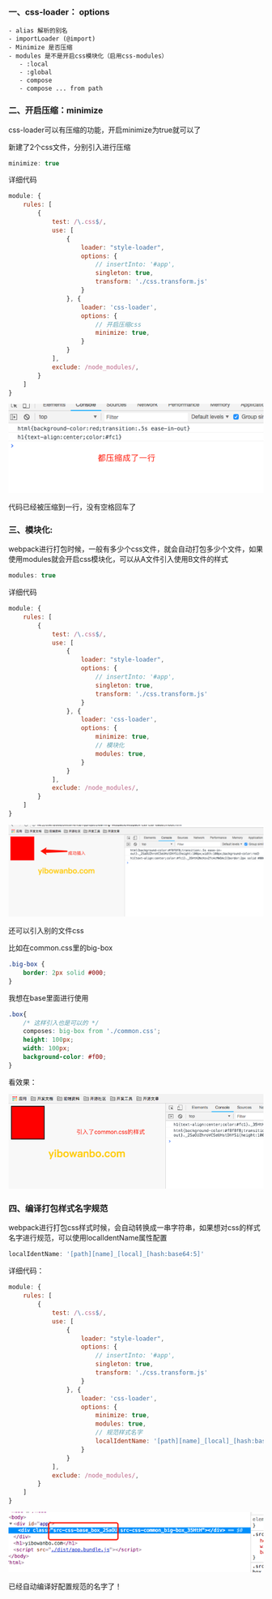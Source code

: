 ### 一、css-loader： options
 ```
 - alias 解析的别名
 - importLoader (@import)
 - Minimize 是否压缩
 - modules 是不是开启css模块化（启用css-modules）
    - :local
    - :global
    - compose
    - compose ... from path
 ```

### 二、开启压缩：minimize

css-loader可以有压缩的功能，开启minimize为true就可以了

新建了2个css文件，分别引入进行压缩

```js
minimize: true
```

详细代码

```js
module: {
    rules: [
        {
            test: /\.css$/,
            use: [
                {
                    loader: "style-loader",
                    options: {
                        // insertInto: '#app',
                        singleton: true,
                        transform: './css.transform.js'
                    }
                }, {
                    loader: 'css-loader',
                    options: {
                        // 开启压缩css
                        minimize: true,
                    }
                }
            ],
            exclude: /node_modules/,
        }
    ]
}
```

![css-css-loader-minimize](./css-css-loader-minimize.png)

代码已经被压缩到一行，没有空格回车了


### 三、模块化:

webpack进行打包时候，一般有多少个css文件，就会自动打包多少个文件，如果使用modules就会开启css模块化，可以从A文件引入使用B文件的样式

```js
modules: true
```

详细代码
```js
module: {
    rules: [
        {
            test: /\.css$/,
            use: [
                {
                    loader: "style-loader",
                    options: {
                        // insertInto: '#app',
                        singleton: true,
                        transform: './css.transform.js'
                    }
                }, {
                    loader: 'css-loader',
                    options: {
                        minimize: true,
                        // 模块化
                        modules: true,
                    }
                }
            ],
            exclude: /node_modules/,
        }
    ]
}
```

![css-loader-modules](./css-loader-modules.png)

还可以引入别的文件css

比如在common.css里的big-box
```css
.big-box {
    border: 2px solid #000;
}
```

我想在base里面进行使用

```css
.box{
    /* 这样引入也是可以的 */
    composes: big-box from './common.css';
    height: 100px;
    width: 100px;
    background-color: #f00;
}
```

看效果：

![css-loader-modules2](./css-loader-modules2.png)

### 四、编译打包样式名字规范

webpack进行打包css样式时候，会自动转换成一串字符串，如果想对css的样式名字进行规范，可以使用localIdentName属性配置

```js
localIdentName: '[path][name]_[local]_[hash:base64:5]'
```

详细代码：

```js
module: {
    rules: [
        {
            test: /\.css$/,
            use: [
                {
                    loader: "style-loader",
                    options: {
                        // insertInto: '#app',
                        singleton: true,
                        transform: './css.transform.js'
                    }
                }, {
                    loader: 'css-loader',
                    options: {
                        minimize: true,
                        modules: true,
                        // 规范样式名字
                        localIdentName: '[path][name]_[local]_[hash:base64:5]'
                    }
                }
            ],
            exclude: /node_modules/,
        }
    ]
}
```

![css-loader-modules3](css-loader-modules3.png)

已经自动编译好配置规范的名字了！